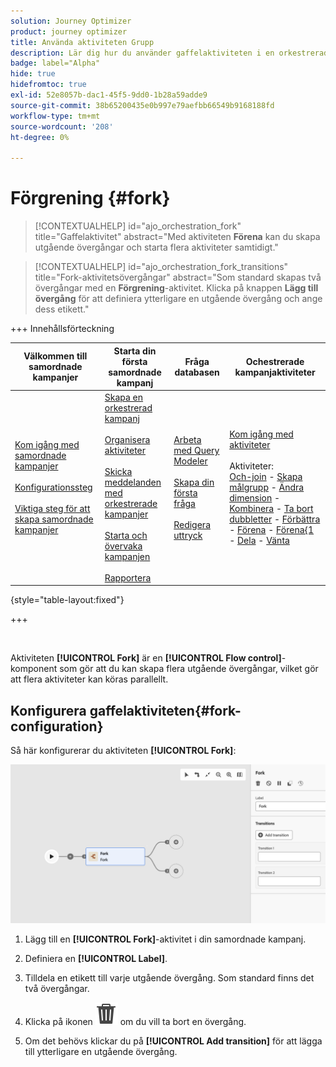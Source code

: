 ```yaml
---
solution: Journey Optimizer
product: journey optimizer
title: Använda aktiviteten Grupp
description: Lär dig hur du använder gaffelaktiviteten i en orkestrerad kampanj
badge: label="Alpha"
hide: true
hidefromtoc: true
exl-id: 52e8057b-dac1-45f5-9dd0-1b28a59adde9
source-git-commit: 38b65200435e0b997e79aefbb66549b9168188fd
workflow-type: tm+mt
source-wordcount: '208'
ht-degree: 0%

---
```


# Förgrening {#fork}

>[!CONTEXTUALHELP]
>id="ajo_orchestration_fork"
>title="Gaffelaktivitet"
>abstract="Med aktiviteten **Förena** kan du skapa utgående övergångar och starta flera aktiviteter samtidigt."

>[!CONTEXTUALHELP]
>id="ajo_orchestration_fork_transitions"
>title="Fork-aktivitetsövergångar"
>abstract="Som standard skapas två övergångar med en **Förgrening**-aktivitet. Klicka på knappen **Lägg till övergång** för att definiera ytterligare en utgående övergång och ange dess etikett."

+++ Innehållsförteckning

| Välkommen till samordnade kampanjer | Starta din första samordnade kampanj | Fråga databasen | Ochestrerade kampanjaktiviteter |
|---|---|---|---|
| [Kom igång med samordnade kampanjer](../gs-orchestrated-campaigns.md)<br/><br/>[Konfigurationssteg](../configuration-steps.md)<br/><br/>[Viktiga steg för att skapa samordnade kampanjer](../gs-campaign-creation.md) | [Skapa en orkestrerad kampanj](../create-orchestrated-campaign.md)<br/><br/>[Organisera aktiviteter](../orchestrate-activities.md)<br/><br/>[Skicka meddelanden med orkestrerade kampanjer](../send-messages.md)<br/><br/>[Starta och övervaka kampanjen](../start-monitor-campaigns.md)<br/><br/>[Rapportera](../reporting-campaigns.md) | [Arbeta med Query Modeler](../orchestrated-rule-builder.md)<br/><br/>[Skapa din första fråga](../build-query.md)<br/><br/>[Redigera uttryck](../edit-expressions.md) | [Kom igång med aktiviteter](about-activities.md)<br/><br/>Aktiviteter:<br/>[Och-join](and-join.md) - [Skapa målgrupp](build-audience.md) - [Ändra dimension](change-dimension.md) - [Kombinera](combine.md) - [Ta bort dubbletter](deduplication.md) - [Förbättra](enrichment.md) - [Förena](fork.md) - [Förena{1 ](reconciliation.md) - [Dela](split.md) - [Vänta](wait.md) |

{style="table-layout:fixed"}

+++

<br/>

Aktiviteten **[!UICONTROL Fork]** är en **[!UICONTROL Flow control]**-komponent som gör att du kan skapa flera utgående övergångar, vilket gör att flera aktiviteter kan köras parallellt.

## Konfigurera gaffelaktiviteten{#fork-configuration}

Så här konfigurerar du aktiviteten **[!UICONTROL Fork]**:

![](../assets/workflow-fork.png)

1. Lägg till en **[!UICONTROL Fork]**-aktivitet i din samordnade kampanj.

1. Definiera en **[!UICONTROL Label]**.

1. Tilldela en etikett till varje utgående övergång. Som standard finns det två övergångar.

1. Klicka på ikonen ![](../assets/do-not-localize/Smock_Delete_18_N.svg) om du vill ta bort en övergång.

1. Om det behövs klickar du på **[!UICONTROL Add transition]** för att lägga till ytterligare en utgående övergång.
